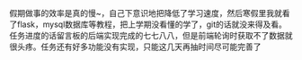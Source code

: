 假期做事的效率是真的慢~，自己下意识地把降低了学习速度，然后寒假里我就看了flask，mysql数据库等教程，把上学期没看懂的学了，git的话就没来得及看。任务进度的话留言板的后端实现完成的七七八八，但是前端轮询时获取不了数据就很头疼。任务还有好多功能没有实现，只能这几天再抽时间尽可能完善了
